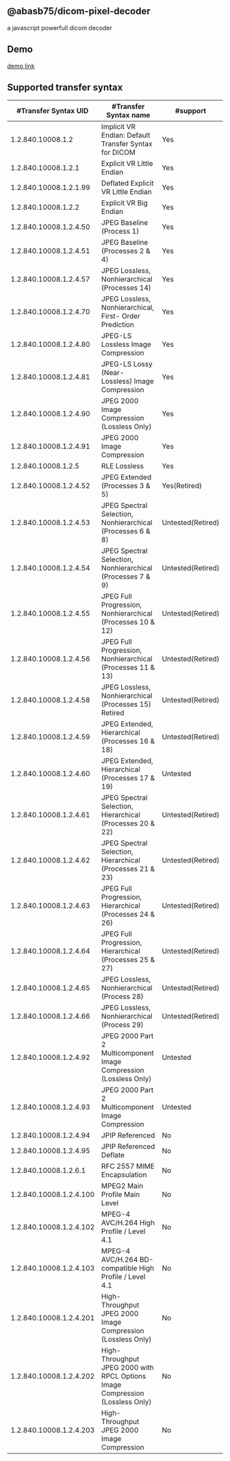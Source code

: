 ## @abasb75/dicom-pixel-decoder
a javascript powerfull dicom decoder

## Demo

<a href="https://abasb75.github.io/dicom-pixel-decoder/">demo link</a>


## Supported transfer syntax

#Transfer Syntax UID | #Transfer Syntax name | #support	 
--- | --- | ---
1.2.840.10008.1.2	 |  Implicit VR Endian: Default Transfer Syntax for DICOM | Yes 
1.2.840.10008.1.2.1	 |  Explicit VR Little Endian | Yes
1.2.840.10008.1.2.1.99 | Deflated Explicit VR Little Endian | Yes
1.2.840.10008.1.2.2 | Explicit VR Big Endian | Yes
1.2.840.10008.1.2.4.50 | JPEG Baseline (Process 1) | Yes 
1.2.840.10008.1.2.4.51 | JPEG Baseline (Processes 2 & 4) | Yes	 
1.2.840.10008.1.2.4.57 | JPEG Lossless, Nonhierarchical (Processes 14) | Yes
1.2.840.10008.1.2.4.70 | JPEG Lossless, Nonhierarchical, First- Order Prediction | Yes
1.2.840.10008.1.2.4.80 | JPEG-LS Lossless Image Compression	 | Yes
1.2.840.10008.1.2.4.81 | JPEG-LS Lossy (Near- Lossless) Image Compression | Yes
1.2.840.10008.1.2.4.90 | JPEG 2000 Image Compression (Lossless Only) | Yes 
1.2.840.10008.1.2.4.91 | JPEG 2000 Image Compression	 | Yes
1.2.840.10008.1.2.5	| RLE Lossless	 	| Yes	
1.2.840.10008.1.2.4.52 | JPEG Extended (Processes 3 & 5) | Yes(Retired)
1.2.840.10008.1.2.4.53 | JPEG Spectral Selection, Nonhierarchical (Processes 6 & 8)	| Untested(Retired)
1.2.840.10008.1.2.4.54 | JPEG Spectral Selection, Nonhierarchical (Processes 7 & 9)	| Untested(Retired)	
1.2.840.10008.1.2.4.55 | JPEG Full Progression, Nonhierarchical (Processes 10 & 12)	| Untested(Retired)	
1.2.840.10008.1.2.4.56 | JPEG Full Progression, Nonhierarchical (Processes 11 & 13)	| Untested(Retired)	
1.2.840.10008.1.2.4.58 | JPEG Lossless, Nonhierarchical (Processes 15)	Retired	| Untested(Retired)		
1.2.840.10008.1.2.4.59 | JPEG Extended, Hierarchical (Processes 16 & 18)	| Untested(Retired)		
1.2.840.10008.1.2.4.60 | JPEG Extended, Hierarchical (Processes 17 & 19) | Untested
1.2.840.10008.1.2.4.61 | JPEG Spectral Selection, Hierarchical (Processes 20 & 22)	| Untested(Retired)		
1.2.840.10008.1.2.4.62 | JPEG Spectral Selection, Hierarchical (Processes 21 & 23)	| Untested(Retired)		
1.2.840.10008.1.2.4.63 | JPEG Full Progression, Hierarchical (Processes 24 & 26)	| Untested(Retired)		
1.2.840.10008.1.2.4.64 | JPEG Full Progression, Hierarchical (Processes 25 & 27)	| Untested(Retired)		
1.2.840.10008.1.2.4.65 | JPEG Lossless, Nonhierarchical (Process 28) | Untested(Retired)		
1.2.840.10008.1.2.4.66 | JPEG Lossless, Nonhierarchical (Process 29) | Untested(Retired)
1.2.840.10008.1.2.4.92 | JPEG 2000 Part 2 Multicomponent Image Compression (Lossless Only) | Untested
1.2.840.10008.1.2.4.93 | JPEG 2000 Part 2 Multicomponent Image Compression | Untested
1.2.840.10008.1.2.4.94 | JPIP Referenced	 	| No	
1.2.840.10008.1.2.4.95 | JPIP Referenced Deflate	 	| No	
1.2.840.10008.1.2.6.1 | RFC 2557 MIME Encapsulation	 	| No	
1.2.840.10008.1.2.4.100 | MPEG2 Main Profile Main Level	| No
1.2.840.10008.1.2.4.102 | MPEG-4 AVC/H.264 High Profile / Level 4.1 | No
1.2.840.10008.1.2.4.103 | MPEG-4 AVC/H.264 BD-compatible High Profile / Level 4.1	 | No
1.2.840.10008.1.2.4.201 | High-Throughput JPEG 2000 Image Compression (Lossless Only)	 | No
1.2.840.10008.1.2.4.202 | High-Throughput JPEG 2000 with RPCL Options Image Compression (Lossless Only) | No
1.2.840.10008.1.2.4.203 | High-Throughput JPEG 2000 Image Compression | No
